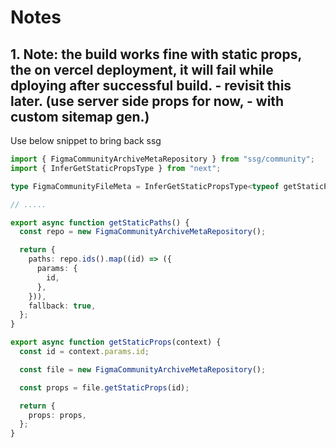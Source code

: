 # Notes

## 1. Note: the build works fine with static props, the on vercel deployment, it will fail while dploying after successful build. - revisit this later. (use server side props for now, - with custom sitemap gen.)

Use below snippet to bring back ssg

```ts
import { FigmaCommunityArchiveMetaRepository } from "ssg/community";
import { InferGetStaticPropsType } from "next";

type FigmaCommunityFileMeta = InferGetStaticPropsType<typeof getStaticProps>;

// .....

export async function getStaticPaths() {
  const repo = new FigmaCommunityArchiveMetaRepository();

  return {
    paths: repo.ids().map((id) => ({
      params: {
        id,
      },
    })),
    fallback: true,
  };
}

export async function getStaticProps(context) {
  const id = context.params.id;

  const file = new FigmaCommunityArchiveMetaRepository();

  const props = file.getStaticProps(id);

  return {
    props: props,
  };
}
```
